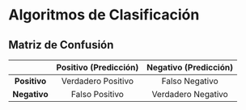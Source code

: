 # Algoritmos de Clasificación

## Matriz de Confusión

|              | Positivo (Predicción) | Negativo (Predicción) |
|:------------:|:---------------------:|:---------------------:|
| **Positivo** | Verdadero Positivo    | Falso Negativo        |
| **Negativo** | Falso Positivo        | Verdadero Negativo    |
